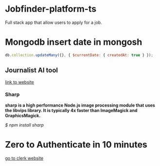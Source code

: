 # Jobfinder-platform-ts
Full stack app that allow users to apply for a job.

# Mongodb insert date in mongosh

```js
db.collection.updateMany({}, { $currentDate: { createdAt: true } });
```

## Journalist AI tool

[link to website](https://www.smartdiary.co)

### Sharp

**sharp is a high performance Node.js image processing module that uses the libvips library. It is typically 4x faster than ImageMagick and GraphicsMagick.**

_$ npm install sharp_


# Zero to Authenticate in 10 minutes
[go to clerk website](https://clerk.com/)